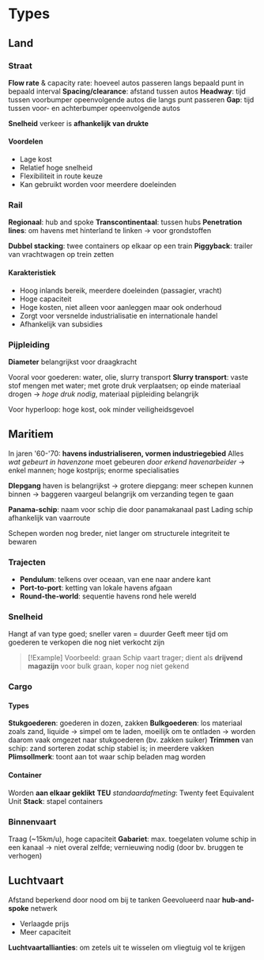 # Types
## Land
### Straat
**Flow rate** & capacity rate: hoeveel autos passeren langs bepaald punt in bepaald interval
**Spacing/clearance**: afstand tussen autos
**Headway**: tijd tussen voorbumper opeenvolgende autos die langs punt passeren
**Gap**: tijd tussen voor- en achterbumper opeenvolgende autos

**Snelheid** verkeer is **afhankelijk van drukte**

#### Voordelen
- Lage kost
- Relatief hoge snelheid
- Flexibiliteit in route keuze
- Kan gebruikt worden voor meerdere doeleinden
### Rail
**Regionaal**: hub and spoke
**Transcontinentaal**: tussen hubs
**Penetration lines**: om havens met hinterland te linken
-> voor grondstoffen

**Dubbel stacking**: twee containers op elkaar op een train
**Piggyback**: trailer van vrachtwagen op trein zetten
#### Karakteristiek
- Hoog inlands bereik, meerdere doeleinden (passagier, vracht)
- Hoge capaciteit
- Hoge kosten, niet alleen voor aanleggen maar ook onderhoud
- Zorgt voor versnelde industrialisatie en internationale handel
- Afhankelijk van subsidies
### Pijpleiding
**Diameter** belangrijkst voor draagkracht

Vooral voor goederen: water, olie, slurry transport
**Slurry transport**: vaste stof mengen met water; met grote druk verplaatsen; op einde materiaal drogen
-> *hoge druk nodig*, materiaal pijpleiding belangrijk

Voor hyperloop: hoge kost, ook minder veiligheidsgevoel
## Maritiem
In jaren '60-'70: **havens industrialiseren, vormen industriegebied**
Alles *wat gebeurt in havenzone* moet gebeuren *door erkend havenarbeider*
-> enkel mannen; hoge kostprijs; enorme specialisaties

**DIepgang** haven is belangrijkst
-> grotere diepgang: meer schepen kunnen binnen
-> baggeren vaargeul belangrijk om verzanding tegen te gaan

**Panama-schip**: naam voor schip die door panamakanaal past
Lading schip afhankelijk van vaarroute

Schepen worden nog breder, niet langer om structurele integriteit te bewaren
### Trajecten
- **Pendulum**: telkens over oceaan, van ene naar andere kant
- **Port-to-port**: ketting van lokale havens afgaan
- **Round-the-world**: sequentie havens rond hele wereld
### Snelheid
Hangt af van type goed; sneller varen = duurder
Geeft meer tijd om goederen te verkopen die nog niet verkocht zijn

> [!Example] Voorbeeld: graan
> Schip vaart trager; dient als **drijvend magazijn** voor bulk graan, koper nog niet gekend
### Cargo
#### Types
**Stukgoederen**: goederen in dozen, zakken
**Bulkgoederen**: los materiaal zoals zand, liquide
-> simpel om te laden, moeilijk om te ontladen
-> worden daarom vaak omgezet naar stukgoederen (bv. zakken suiker)
**Trimmen** van schip: zand sorteren zodat schip stabiel is; in meerdere vakken
**Plimsollmerk**: toont aan tot waar schip beladen mag worden
#### Container
Worden **aan elkaar geklikt**
**TEU** *standaardafmeting*: Twenty feet Equivalent Unit
**Stack**: stapel containers
### Binnenvaart
Traag (~15km/u), hoge capaciteit 
**Gabariet**: max. toegelaten volume schip in een kanaal
-> niet overal zelfde; vernieuwing nodig (door bv. bruggen te verhogen)
## Luchtvaart
Afstand beperkend door nood om bij te tanken
Geevolueerd naar **hub-and-spoke** netwerk
- Verlaagde prijs
- Meer capaciteit

**Luchtvaartallianties**: om zetels uit te wisselen om vliegtuig vol te krijgen

